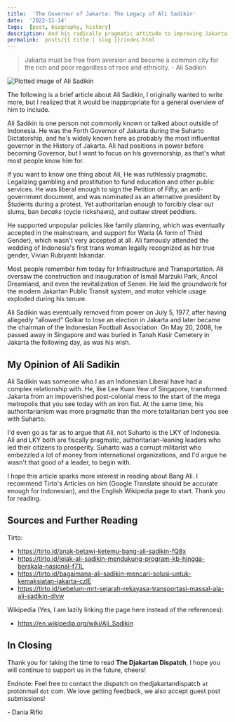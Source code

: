 ```yaml
---
title:  'The Governor of Jakarta: The Legacy of Ali Sadikin'
date:  '2022-11-14'
tags:  [post, biography, history]
description: And his radically pragmatic attitude to improving Jakarta
permalink:  posts/{{ title | slug }}/index.html
---
```


> Jakarta must be free from aversion and become a common city for the rich and poor regardless of race and ethnicity.
> \- Ali Sadikin

![Plotted image of Ali Sadikin](https://i.imgur.com/MiPL8Z1.png)

The following is a brief article about Ali Sadikin, I originally wanted to write more, but I realized that it would be inappropriate for a general overview of him to include.

Ali Sadikin is one person not commonly known or talked about outside of Indonesia. He was the Forth Governor of Jakarta during the Suharto Dictatorship, and he's widely known here as probably the most influential governor in the History of Jakarta. Ali had positions in power before becoming Governor, but I want to focus on his governorship, as that's what most people know him for.

If you want to know one thing about Ali, He was ruthlessly pragmatic. Legalizing gambling and prostitution to fund education and other public services. He was liberal enough to sign the Petition of Fifty, an anti-government document, and was nominated as an alternative president by Students during a protest. Yet authoritarian enough to forcibly clear out slums, ban *becaks* (cycle rickshaws), and outlaw street peddlers.

He supported unpopular policies like family planning, which was eventually accepted in the mainstream, and support for Waria (A form of Third Gender), which wasn't very accepted at all. Ali famously attended the wedding of Indonesia's first trans woman legally recognized as her true gender, Vivian Rubiyanti Iskandar.

Most people remember him today for Infrastructure and Transportation. Ali oversaw the construction and inauguration of Ismail Marzuki Park, Ancol Dreamland, and even the revitalization of Senen. He laid the groundwork for the modern Jakartan Public Transit system, and motor vehicle usage exploded during his tenure.

Ali Sadikin was eventually removed from power on July 5, 1977, after having allegedly "allowed" Golkar to lose an election in Jakarta and later became the chairman of the Indonesian Football Association. On May 20, 2008, he passed away in Singapore and was buried in Tanah Kusir Cemetery in Jakarta the following day, as was his wish.

## My Opinion of Ali Sadikin

Ali Sadikin was someone who I as an Indonesian Liberal have had a complex relationship with. He, like Lee Kuan Yew of Singapore, transformed Jakarta from an impoverished post-colonial mess to the start of the mega metropolis that you see today with an iron fist. At the same time, his authoritarianism was more pragmatic than the more totalitarian bent you see with Suharto.

I'd even go as far as to argue that Ali, not Suharto is the LKY of Indonesia. Ali and LKY both are fiscally pragmatic, authoritarian-leaning leaders who led their citizens to prosperity. Suharto was a corrupt militarist who embezzled a lot of money from international organizations, and I'd argue he wasn't that good of a leader, to begin with.

I hope this article sparks more interest in reading about Bang Ali. I recommend Tirto's Articles on him (Google Translate should be accurate enough for Indonesian), and the English Wikipedia page to start. Thank you for reading.

## Sources and Further Reading

Tirto:

- <https://tirto.id/anak-betawi-ketemu-bang-ali-sadikin-fQ8x>
- <https://tirto.id/jejak-ali-sadikin-mendukung-program-kb-hingga-berskala-nasional-f71L>
- <https://tirto.id/bagaimana-ali-sadikin-mencari-solusi-untuk-kemaksiatan-jakarta-czlE>
- <https://tirto.id/sebelum-mrt-sejarah-rekayasa-transportasi-massal-ala-ali-sadikin-dlyw>

Wikipedia (Yes, I am lazily linking the page here instead of the references):

- <https://en.wikipedia.org/wiki/Ali_Sadikin>

## In Closing

Thank you for taking the time to read **The Djakartan Dispatch**, I hope you will continue to support us in the future, cheers!

Endnote: Feel free to contact the dispatch on thedjakartandispatch `at` protonmail `dot` com. We love getting feedback, we also accept guest post submissions!

\- Dania Rifki
